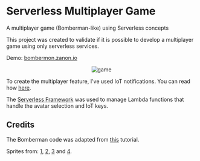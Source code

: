 # Serverless Multiplayer Game
A multiplayer game (Bomberman-like) using Serverless concepts

This project was created to validate if it is possible to develop a multiplayer game using only serverless services.

Demo: [bombermon.zanon.io](http://bombermon.zanon.io)

<p align="center">
  <img src="https://github.com/zanon-io/serverless-multiplayer-game/blob/master/frontend/assets/game.png?raw=true" alt="game">
</p>

To create the multiplayer feature, I've used IoT notifications. You can read how [here](zanon.io/posts/serverless-notifications-on-aws).

The [Serverless Framework](serverless.com) was used to manage Lambda functions that handle the avatar selection and IoT keys.

## Credits

The Bomberman code was adapted from [this](https://phaser.io/news/2015/11/bomberman-tutorial-part1) tutorial.

Sprites from: [1](http://wesleyfg.deviantart.com/art/Hoenn-People-OW-in-BW-style-274475232), [2](http://chaoticcherrycake.deviantart.com/art/Pokemon-Tileset-From-Public-Tiles-358379026), [3](https://www.pinterest.com/pin/474566879457682866/) and [4](https://www.spriters-resource.com/resources/sheets/36/39327.png).
